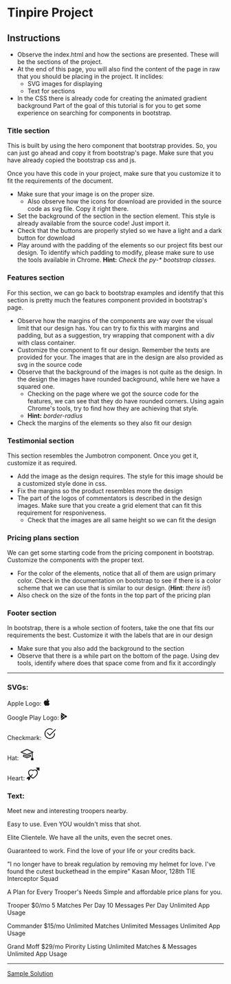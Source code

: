 # Tinpire Project

## Instructions
- Observe the index.html and how the sections are presented. These will be the sections of the project.
- At the end of this page, you will also find the content of the page in raw that you should be placing in the project. It inclides:
    - SVG images for displaying
    - Text for sections
- In the CSS there is already code for creating the animated gradient background
Part of the goal of this tutorial is for you to get some experience on searching for components in bootstrap.

### Title section
This is built by using the hero component that bootstrap provides. So, you can just go ahead and copy it from bootstrap's page. Make sure that you have already copied the bootstrap css and js.

Once you have this code in your project, make sure that you customize it to fit the requirements of the document.
- Make sure that your image is on the proper size.
    - Also observe how the icons for download are provided in the source code as svg file. Copy it right there.
- Set the background of the section in the section element. This style is already available from the source code! Just import it.
- Check that the buttons are properly styled so we have a light and a dark button for download
- Play around with the padding of the elements so our project fits best our design. To identify which padding to modify, please make sure to use the tools available in Chrome.
**Hint:** _Check the py-* bootstrap classes._

### Features section
For this section, we can go back to bootstrap examples and identify that this section is pretty much the features component provided in bootstrap's page.
- Observe how the margins of the components are way over the visual limit that our design has. You can try to fix this with margins and padding, but as a suggestion, try wrapping that component with a div with class container.
- Customize the component to fit our design. Remember the texts are provided for your. The images that are in the design are also provided as svg in the source code
- Observe that the background of the images is not quite as the design. In the design the images have rounded background, while here we have a squared one.
    - Checking on the page where we got the source code for the features, we can see that they do have rounded corners. Using again Chrome's tools, try to find how they are achieving that style.
    - **Hint:** _border-radius_
- Check the margins of the elements so they also fit our design

### Testimonial section
This section resembles the Jumbotron component. Once you get it, customize it as required.
- Add the image as the design requires. The style for this image should be a customized style done in css.
- Fix the margins so the product resembles more the design
- The part of the logos of commentators is described in the design images. Make sure that you create a grid element that can fit this requirement for responiveness.
    - Check that the images are all same height so we can fit the design

### Pricing plans section
We can get some starting code from the pricing component in bootstrap. Customize the components with the proper text.
- For the color of the elements, notice that all of them are usign primary color. Check in the documentation on bootstrap to see if there is a color scheme that we can use that is similar to our design. (**Hint**: _there is!_)
- Also check on the size of the fonts in the top part of the pricing plan

### Footer section
In bootstrap, there is a whole section of footers, take the one that fits our requirements the best. Customize it with the labels that are in our design
- Make sure that you also add the background to the section
- Observe that there is a while part on the bottom of the page. Using dev tools, identify where does that space come from and fix it accordingly


----

### SVGs:

Apple Logo:
<svg xmlns="http://www.w3.org/2000/svg" width="16" height="16" fill="currentColor" class="bi bi-apple mb-1" viewBox="0 0 16 16">
<path d="M11.182.008C11.148-.03 9.923.023 8.857 1.18c-1.066 1.156-.902 2.482-.878 2.516.024.034 1.52.087 2.475-1.258.955-1.345.762-2.391.728-2.43Zm3.314 11.733c-.048-.096-2.325-1.234-2.113-3.422.212-2.189 1.675-2.789 1.698-2.854.023-.065-.597-.79-1.254-1.157a3.692 3.692 0 0 0-1.563-.434c-.108-.003-.483-.095-1.254.116-.508.139-1.653.589-1.968.607-.316.018-1.256-.522-2.267-.665-.647-.125-1.333.131-1.824.328-.49.196-1.422.754-2.074 2.237-.652 1.482-.311 3.83-.067 4.56.244.729.625 1.924 1.273 2.796.576.984 1.34 1.667 1.659 1.899.319.232 1.219.386 1.843.067.502-.308 1.408-.485 1.766-.472.357.013 1.061.154 1.782.539.571.197 1.111.115 1.652-.105.541-.221 1.324-1.059 2.238-2.758.347-.79.505-1.217.473-1.282Z" />
<path d="M11.182.008C11.148-.03 9.923.023 8.857 1.18c-1.066 1.156-.902 2.482-.878 2.516.024.034 1.52.087 2.475-1.258.955-1.345.762-2.391.728-2.43Zm3.314 11.733c-.048-.096-2.325-1.234-2.113-3.422.212-2.189 1.675-2.789 1.698-2.854.023-.065-.597-.79-1.254-1.157a3.692 3.692 0 0 0-1.563-.434c-.108-.003-.483-.095-1.254.116-.508.139-1.653.589-1.968.607-.316.018-1.256-.522-2.267-.665-.647-.125-1.333.131-1.824.328-.49.196-1.422.754-2.074 2.237-.652 1.482-.311 3.83-.067 4.56.244.729.625 1.924 1.273 2.796.576.984 1.34 1.667 1.659 1.899.319.232 1.219.386 1.843.067.502-.308 1.408-.485 1.766-.472.357.013 1.061.154 1.782.539.571.197 1.111.115 1.652-.105.541-.221 1.324-1.059 2.238-2.758.347-.79.505-1.217.473-1.282Z" />
</svg>

Google Play Logo:
<svg xmlns="http://www.w3.org/2000/svg" width="16" height="16" fill="currentColor" class="bi bi-google-play mb-1" viewBox="0 0 16 16">
<path d="M14.222 9.374c1.037-.61 1.037-2.137 0-2.748L11.528 5.04 8.32 8l3.207 2.96 2.694-1.586Zm-3.595 2.116L7.583 8.68 1.03 14.73c.201 1.029 1.36 1.61 2.303 1.055l7.294-4.295ZM1 13.396V2.603L6.846 8 1 13.396ZM1.03 1.27l6.553 6.05 3.044-2.81L3.333.215C2.39-.341 1.231.24 1.03 1.27Z" />
</svg>

Checkmark:
<svg xmlns="http://www.w3.org/2000/svg" height="30" fill="currentColor" class="bi bi-check2-circle" viewBox="0 0 16 16">
<path d="M2.5 8a5.5 5.5 0 0 1 8.25-4.764.5.5 0 0 0 .5-.866A6.5 6.5 0 1 0 14.5 8a.5.5 0 0 0-1 0 5.5 5.5 0 1 1-11 0z" />
<path d="M15.354 3.354a.5.5 0 0 0-.708-.708L8 9.293 5.354 6.646a.5.5 0 1 0-.708.708l3 3a.5.5 0 0 0 .708 0l7-7z" />
</svg>

Hat:
<svg xmlns="http://www.w3.org/2000/svg" height="30" fill="currentColor" class="bi bi-mortarboard" viewBox="0 0 16 16">
<path d="M8.211 2.047a.5.5 0 0 0-.422 0l-7.5 3.5a.5.5 0 0 0 .025.917l7.5 3a.5.5 0 0 0 .372 0L14 7.14V13a1 1 0 0 0-1 1v2h3v-2a1 1 0 0 0-1-1V6.739l.686-.275a.5.5 0 0 0 .025-.917l-7.5-3.5ZM8 8.46 1.758 5.965 8 3.052l6.242 2.913L8 8.46Z"/>
<path d="M4.176 9.032a.5.5 0 0 0-.656.327l-.5 1.7a.5.5 0 0 0 .294.605l4.5 1.8a.5.5 0 0 0 .372 0l4.5-1.8a.5.5 0 0 0 .294-.605l-.5-1.7a.5.5 0 0 0-.656-.327L8 10.466 4.176 9.032Zm-.068 1.873.22-.748 3.496 1.311a.5.5 0 0 0 .352 0l3.496-1.311.22.748L8 12.46l-3.892-1.556Z"/>
</svg>

Heart:
<svg xmlns="http://www.w3.org/2000/svg" height="30" fill="currentColor" class="bi bi-arrow-through-heart" viewBox="0 0 16 16">
<path fill-rule="evenodd" d="M2.854 15.854A.5.5 0 0 1 2 15.5V14H.5a.5.5 0 0 1-.354-.854l1.5-1.5A.5.5 0 0 1 2 11.5h1.793l.53-.53c-.771-.802-1.328-1.58-1.704-2.32-.798-1.575-.775-2.996-.213-4.092C3.426 2.565 6.18 1.809 8 3.233c1.25-.98 2.944-.928 4.212-.152L13.292 2 12.147.854A.5.5 0 0 1 12.5 0h3a.5.5 0 0 1 .5.5v3a.5.5 0 0 1-.854.354L14 2.707l-1.006 1.006c.236.248.44.531.6.845.562 1.096.585 2.517-.213 4.092-.793 1.563-2.395 3.288-5.105 5.08L8 13.912l-.276-.182a21.86 21.86 0 0 1-2.685-2.062l-.539.54V14a.5.5 0 0 1-.146.354l-1.5 1.5Zm2.893-4.894A20.419 20.419 0 0 0 8 12.71c2.456-1.666 3.827-3.207 4.489-4.512.679-1.34.607-2.42.215-3.185-.817-1.595-3.087-2.054-4.346-.761L8 4.62l-.358-.368c-1.259-1.293-3.53-.834-4.346.761-.392.766-.464 1.845.215 3.185.323.636.815 1.33 1.519 2.065l1.866-1.867a.5.5 0 1 1 .708.708L5.747 10.96Z" />
</svg>

### Text:

Meet new and interesting troopers nearby.

Easy to use.
Even YOU wouldn't miss that shot.

Elite Clientele.
We have all the units, even the secret ones.

Guaranteed to work.
Find the love of your life or your credits back.

"I no longer have to break regulation by removing my helmet for love. I've found the cutest buckethead in the empire"
Kasan Moor, 128th TIE Interceptor Squad

A Plan for Every Trooper's Needs
Simple and affordable price plans for you.

Trooper
$0/mo
5 Matches Per Day
10 Messages Per Day
Unlimited App Usage

Commander
$15/mo
Unlimited Matches
Unlimited Messages
Unlimited App Usage

Grand Moff
$29/mo
Pirority Listing
Unlimited Matches & Messages
Unlimited App Usage


----

[Sample Solution](https://gist.github.com/gcastillo56/20f83d6b56a58050a92caba4de6f8a9c)